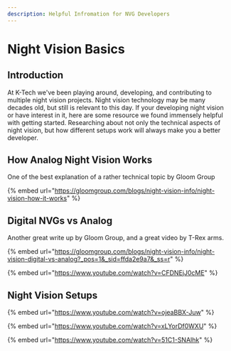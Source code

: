 ```yaml
---
description: Helpful Infromation for NVG Developers
---
```


# Night Vision Basics

## Introduction

At K-Tech we've been playing around, developing, and contributing to multiple night vision projects. Night vision technology may be many decades old, but still is relevant to this day. If your developing night vision or have interest in it, here are some resource we found immensely helpful with getting started. Researching about not only the technical aspects of night vision, but how different setups work will always make you a better developer.&#x20;

## How Analog Night Vision Works

One of the best explanation of a rather technical topic by Gloom Group

{% embed url="https://gloomgroup.com/blogs/night-vision-info/night-vision-how-it-works" %}

## Digital NVGs vs Analog

Another great write up by Gloom Group, and a great video by T-Rex arms.

{% embed url="https://gloomgroup.com/blogs/night-vision-info/night-vision-digital-vs-analog?_pos=1&_sid=ffda2e9a7&_ss=r" %}

{% embed url="https://www.youtube.com/watch?v=CFDNEjJ0cME" %}

## Night Vision Setups



{% embed url="https://www.youtube.com/watch?v=ojeaBBX-Juw" %}

{% embed url="https://www.youtube.com/watch?v=xLYorDf0WXU" %}

{% embed url="https://www.youtube.com/watch?v=51C1-SNAlhk" %}
